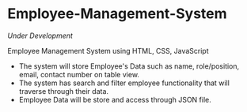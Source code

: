 # Employee-Management-System
*Under Development*

Employee Management System using HTML, CSS, JavaScript

- The system will store Employee's Data such as name, role/position, email, contact number on table view.
- The system has search and filter employee functionality that will traverse through their data.
- Employee Data will be store and access through JSON file.




